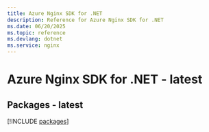 ```yaml
---
title: Azure Nginx SDK for .NET
description: Reference for Azure Nginx SDK for .NET
ms.date: 06/20/2025
ms.topic: reference
ms.devlang: dotnet
ms.service: nginx
---
```

# Azure Nginx SDK for .NET - latest
## Packages - latest
[!INCLUDE [packages](nginx-index.md)]